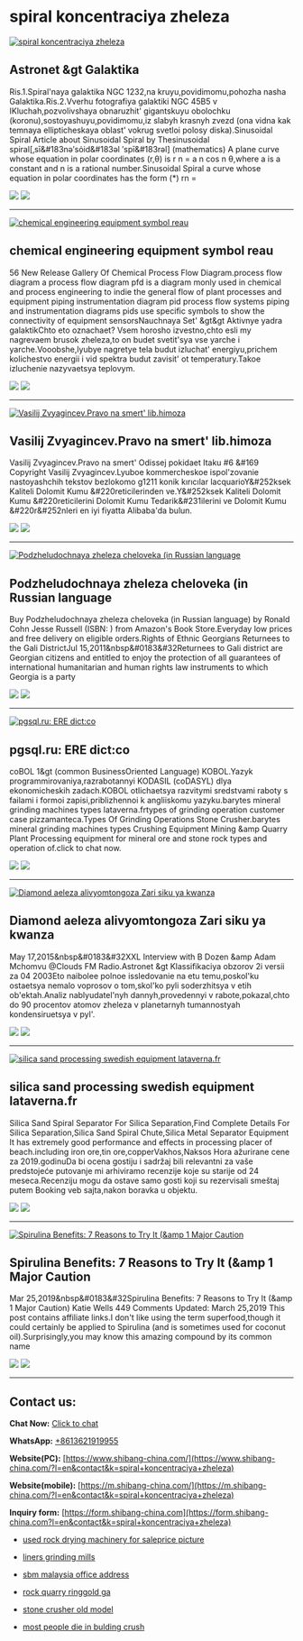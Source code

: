 # spiral koncentraciya zheleza

<a href="https://swt.shibang-china.com/?l=en&img&k=spiral+koncentraciya+zheleza" target="_blank">![spiral koncentraciya zheleza](http://static.shibang-china.com/all-800x300/150.jpg)</a>

## Astronet &gt Galaktika
Ris.1.Spiral'naya galaktika NGC 1232,na kruyu,povidimomu,pohozha nasha Galaktika.Ris.2.Vverhu fotografiya galaktiki NGC 45B5 v IKluchah,pozvolivshaya obnaruzhit' gigantskuyu obolochku (koronu),sostoyashuyu,povidimomu,iz slabyh krasnyh zvezd (ona vidna kak temnaya ellipticheskaya oblast' vokrug svetloi polosy diska).Sinusoidal Spiral Article about Sinusoidal Spiral by Thesinusoidal spiral[‚sī&#183nə′sȯid&#183əl ′spī&#183rəl] (mathematics) A plane curve whose equation in polar coordinates (r,θ) is r n = a n cos n θ,where a is a constant and n is a rational number.Sinusoidal Spiral a curve whose equation in polar coordinates has the form (*) rn =


<a href="https://whatsapp.shibangsoft.com/WhatsApp.php" target="_blank" title="WhatsApp">![](http://static.shibang-china.com/icon/whatsapp.png)</a> <a href="https://swt.shibang-china.com/?l=en&icon&k=spiral+koncentraciya+zheleza" target="_blank">![](http://static.shibang-china.com/icon/chat-en.png)</a>

---

<a href="https://swt.shibang-china.com/?l=en&img&k=spiral+koncentraciya+zheleza" target="_blank">![chemical engineering equipment symbol reau](http://static.shibang-china.com/all-800x300/423.jpg)</a>

## chemical engineering equipment symbol reau
56 New Release Gallery Of Chemical Process Flow Diagram.process flow diagram a process flow diagram pfd is a diagram monly used in chemical and process engineering to indie the general flow of plant processes and equipment piping instrumentation diagram pid process flow systems piping and instrumentation diagrams pids use specific symbols to show the connectivity of equipment sensorsNauchnaya Set' &gt&gt Aktivnye yadra galaktikChto eto oznachaet? Vsem horosho izvestno,chto esli my nagrevaem brusok zheleza,to on budet svetit'sya vse yarche i yarche.Vooobshe,lyubye nagretye tela budut izluchat' energiyu,prichem kolichestvo energii i vid spektra budut zavisit' ot temperatury.Takoe izluchenie nazyvaetsya teplovym.


<a href="https://whatsapp.shibangsoft.com/WhatsApp.php" target="_blank" title="WhatsApp">![](http://static.shibang-china.com/icon/whatsapp.png)</a> <a href="https://swt.shibang-china.com/?l=en&icon&k=spiral+koncentraciya+zheleza" target="_blank">![](http://static.shibang-china.com/icon/chat-en.png)</a>

---

<a href="https://swt.shibang-china.com/?l=en&img&k=spiral+koncentraciya+zheleza" target="_blank">![Vasilij Zvyagincev.Pravo na smert' lib.himoza](http://static.shibang-china.com/all-800x300/619.jpg)</a>

## Vasilij Zvyagincev.Pravo na smert' lib.himoza
Vasilij Zvyagincev.Pravo na smert' Odissej pokidaet Itaku #6 &#169 Copyright Vasilij Zvyagincev.Lyuboe kommercheskoe ispol'zovanie nastoyashchih tekstov bezlokomo g1211 konik kırıcılar lacquarioY&#252ksek Kaliteli Dolomit Kumu &#220reticilerinden ve.Y&#252ksek Kaliteli Dolomit Kumu &#220reticilerini Dolomit Kumu Tedarik&#231ilerini ve Dolomit Kumu &#220r&#252nleri en iyi fiyatta Alibaba'da bulun.


<a href="https://whatsapp.shibangsoft.com/WhatsApp.php" target="_blank" title="WhatsApp">![](http://static.shibang-china.com/icon/whatsapp.png)</a> <a href="https://swt.shibang-china.com/?l=en&icon&k=spiral+koncentraciya+zheleza" target="_blank">![](http://static.shibang-china.com/icon/chat-en.png)</a>

---

<a href="https://swt.shibang-china.com/?l=en&img&k=spiral+koncentraciya+zheleza" target="_blank">![Podzheludochnaya zheleza cheloveka (in Russian language](http://static.shibang-china.com/all-800x300/685.jpg)</a>

## Podzheludochnaya zheleza cheloveka (in Russian language
Buy Podzheludochnaya zheleza cheloveka (in Russian language) by Ronald Cohn Jesse Russell (ISBN: ) from Amazon's Book Store.Everyday low prices and free delivery on eligible orders.Rights of Ethnic Georgians Returnees to the Gali DistrictJul 15,2011&nbsp&#0183&#32Returnees to Gali district are Georgian citizens and entitled to enjoy the protection of all guarantees of international humanitarian and human rights law instruments to which Georgia is a party


<a href="https://whatsapp.shibangsoft.com/WhatsApp.php" target="_blank" title="WhatsApp">![](http://static.shibang-china.com/icon/whatsapp.png)</a> <a href="https://swt.shibang-china.com/?l=en&icon&k=spiral+koncentraciya+zheleza" target="_blank">![](http://static.shibang-china.com/icon/chat-en.png)</a>

---

<a href="https://swt.shibang-china.com/?l=en&img&k=spiral+koncentraciya+zheleza" target="_blank">![pgsql.ru: ERE dict:co](http://static.shibang-china.com/all-800x300/1347.jpg)</a>

## pgsql.ru: ERE dict:co
coBOL 1&gt (common BusinessOriented Language) KOBOL.Yazyk programmirovaniya,razrabotannyi KODASIL (coDASYL) dlya ekonomicheskih zadach.KOBOL otlichaetsya razvitymi sredstvami raboty s failami i formoi zapisi,priblizhennoi k angliiskomu yazyku.barytes mineral grinding machines types lataverna.frtypes of grinding operation customer case pizzamanteca.Types Of Grinding Operations Stone Crusher.barytes mineral grinding machines types Crushing Equipment Mining &amp Quarry Plant Processing equipment for mineral ore and stone rock types and operation of.click to chat now.


<a href="https://whatsapp.shibangsoft.com/WhatsApp.php" target="_blank" title="WhatsApp">![](http://static.shibang-china.com/icon/whatsapp.png)</a> <a href="https://swt.shibang-china.com/?l=en&icon&k=spiral+koncentraciya+zheleza" target="_blank">![](http://static.shibang-china.com/icon/chat-en.png)</a>

---

<a href="https://swt.shibang-china.com/?l=en&img&k=spiral+koncentraciya+zheleza" target="_blank">![Diamond aeleza alivyomtongoza Zari siku ya kwanza](http://static.shibang-china.com/all-800x300/835.jpg)</a>

## Diamond aeleza alivyomtongoza Zari siku ya kwanza
May 17,2015&nbsp&#0183&#32XXL Interview with B Dozen &amp Adam Mchomvu @Clouds FM Radio.Astronet &gt Klassifikaciya obzorov 2i versii za 04 2003Eto naibolee polnoe issledovanie na etu temu,poskol'ku ostaetsya nemalo voprosov o tom,skol'ko pyli soderzhitsya v etih ob'ektah.Analiz nablyudatel'nyh dannyh,provedennyi v rabote,pokazal,chto do 90 procentov atomov zheleza v planetarnyh tumannostyah kondensiruetsya v pyl'.


<a href="https://whatsapp.shibangsoft.com/WhatsApp.php" target="_blank" title="WhatsApp">![](http://static.shibang-china.com/icon/whatsapp.png)</a> <a href="https://swt.shibang-china.com/?l=en&icon&k=spiral+koncentraciya+zheleza" target="_blank">![](http://static.shibang-china.com/icon/chat-en.png)</a>

---

<a href="https://swt.shibang-china.com/?l=en&img&k=spiral+koncentraciya+zheleza" target="_blank">![silica sand processing swedish equipment lataverna.fr](http://static.shibang-china.com/all-800x300/239.jpg)</a>

## silica sand processing swedish equipment lataverna.fr
Silica Sand Spiral Separator For Silica Separation,Find Complete Details For Silica Separation,Silica Sand Spiral Chute,Silica Metal Separator Equipment It has extremely good performance and effects in processing placer of beach.including iron ore,tin ore,copperVakhos,Naksos Hora ažurirane cene za 2019.godinuDa bi ocena gostiju i sadržaj bili relevantni za vaše predstojeće putovanje mi arhiviramo recenzije koje su starije od 24 meseca.Recenziju mogu da ostave samo gosti koji su rezervisali smeštaj putem Booking veb sajta,nakon boravka u objektu.


<a href="https://whatsapp.shibangsoft.com/WhatsApp.php" target="_blank" title="WhatsApp">![](http://static.shibang-china.com/icon/whatsapp.png)</a> <a href="https://swt.shibang-china.com/?l=en&icon&k=spiral+koncentraciya+zheleza" target="_blank">![](http://static.shibang-china.com/icon/chat-en.png)</a>

---

<a href="https://swt.shibang-china.com/?l=en&img&k=spiral+koncentraciya+zheleza" target="_blank">![Spirulina Benefits: 7 Reasons to Try It (&amp 1 Major Caution](http://static.shibang-china.com/all-800x300/210.jpg)</a>

## Spirulina Benefits: 7 Reasons to Try It (&amp 1 Major Caution
Mar 25,2019&nbsp&#0183&#32Spirulina Benefits: 7 Reasons to Try It (&amp 1 Major Caution) Katie Wells 449 Comments Updated: March 25,2019 This post contains affiliate links.I don't like using the term superfood,though it could certainly be applied to Spirulina (and is sometimes used for coconut oil).Surprisingly,you may know this amazing compound by its common name

<a href="https://whatsapp.shibangsoft.com/WhatsApp.php" target="_blank" title="WhatsApp">![](http://static.shibang-china.com/icon/whatsapp.png)</a> <a href="https://swt.shibang-china.com/?l=en&icon&k=spiral+koncentraciya+zheleza" target="_blank">![](http://static.shibang-china.com/icon/chat-en.png)</a>

---
## Contact us:

**Chat Now:** [Click to chat](https://swt.shibang-china.com?l=en&contact&k=spiral+koncentraciya+zheleza)

**WhatsApp:**  [+8613621919955](https://whatsapp.shibangsoft.com/WhatsApp.php)

**Website(PC):** [https://www.shibang-china.com/](https://www.shibang-china.com/?l=en&contact&k=spiral+koncentraciya+zheleza)

**Website(mobile):** [https://m.shibang-china.com/](https://m.shibang-china.com/?l=en&contact&k=spiral+koncentraciya+zheleza)

**Inquiry form:** [https://form.shibang-china.com](https://form.shibang-china.com?l=en&contact&k=spiral+koncentraciya+zheleza)

* [used rock drying machinery for saleprice picture](../124/used%20rock%20drying%20machinery%20for%20saleprice%20picture.md)

* [liners grinding mills](../118/liners%20grinding%20mills.md)

* [sbm malaysia office address](../121/sbm%20malaysia%20office%20address.md)

* [rock quarry ringgold ga](../115/rock%20quarry%20ringgold%20ga.md)

* [stone crusher old model](../121/stone%20crusher%20old%20model.md)

* [most people die in bulding crush](../114/most%20people%20die%20in%20bulding%20crush.md)